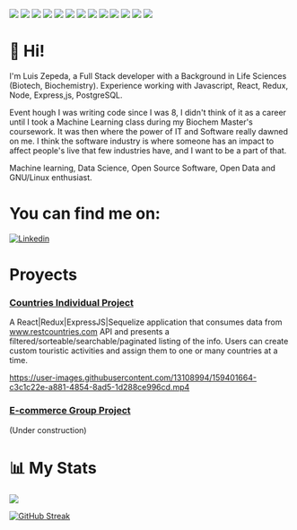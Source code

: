
![](https://img.shields.io/badge/Code-Javscript-informational?style=for-the-badge&logo=javascript&logoColor=white&color=2bbc8a)
![](https://img.shields.io/badge/Code-ExpresJS-informational?style=for-the-badge&logo=javascript&logoColor=white&color=2bbc8a)
![](https://img.shields.io/badge/Code-NodeJS-informational?style=for-the-badge&logo=nodedotjs&logoColor=white&color=2bbc8a)
![](https://img.shields.io/badge/Code-Sequelize-informational?style=for-the-badge&logo=sequelize&logoColor=white&color=2bbc8a)
![](https://img.shields.io/badge/Code-PostgreSQL-informational?style=for-the-badge&logo=postgresql&logoColor=white&color=2bbc8a)
![](https://img.shields.io/badge/Code-React-informational?style=for-the-badge&logo=react&logoColor=white&color=2bbc8a)
![](https://img.shields.io/badge/Code-Redux-informational?style=for-the-badge&logo=redux&logoColor=white&color=2bbc8a)
![](https://img.shields.io/badge/Code-HTML-informational?style=for-the-badge&logo=html5&logoColor=white&color=2bbc8a)
![](https://img.shields.io/badge/Code-css-informational?style=for-the-badge&logo=css3&logoColor=white&color=2bbc8a)
![](https://img.shields.io/badge/editor-VSCode-informational?style=for-the-badge&logo=visualstudiocode&logoColor=white&color=2bbc8a)
![](https://img.shields.io/badge/editor-vim-informational?style=for-the-badge&logo=vim&logoColor=white&color=2bbc8a)
![](https://img.shields.io/badge/OS-Linux-informational?style=for-the-badge&logo=linux&logoColor=white&color=2bbc8a)
![](https://img.shields.io/badge/OS-Opensuse-informational?style=for-the-badge&logo=opensuse&logoColor=white&color=2bbc8a)


# 👋 Hi!

I'm Luis Zepeda, a Full Stack developer with a Background in Life Sciences (Biotech, Biochemistry). Experience working with Javascript, React, Redux, Node, Express,js, PostgreSQL. 

Event hough I was writing code since I was 8, I didn't think of it as a career until I took a Machine Learning class during my Biochem Master's coursework. It was then where the power of IT and Software really dawned on me. I think the software industry is where someone has an impact to affect people's live that few industries have, and I want to be a part of that.

Machine learning, Data Science, Open Source Software, Open Data and GNU/Linux enthusiast.


# You can find me on: 

[![Linkedin](https://img.shields.io/badge/Social-Linkedin-informational?style=for-the-badge&logo=linkedin&logoColor=white&color=2bbc8a)](https://www.linkedin.com/in/luiszepedatamez/)

# Proyects

### [Countries Individual Project](https://github.com/donxepe/pi-countries)

A React|Redux|ExpressJS|Sequelize application that consumes data from www.restcountries.com API and presents a filtered/sorteable/searchable/paginated listing of the info. Users can create custom touristic activities and assign them to one or many countries at a time.

https://user-images.githubusercontent.com/13108994/159401664-c3c1c22e-a881-4854-8ad5-1d288ce996cd.mp4

### [E-commerce Group Project](https://github.com/bserra7/E-Commerce-G7)
(Under construction)

# 📊 My Stats

[![](https://github-readme-stats.vercel.app/api?username=donxepe&&show_icons=true&count_private=true&theme=radical&hide=stars)](https://github.com/donxepe)

[![GitHub Streak](https://github-readme-streak-stats.herokuapp.com/?user=donxepe&theme=dark&count_private=true&theme=radical)](https://github.com/donxepe)





